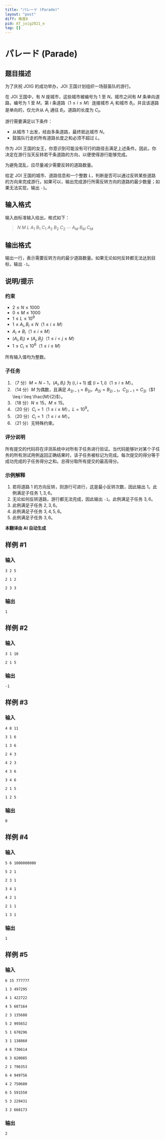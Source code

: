 ```yaml
---
title: "パレード (Parade)"
layout: "post"
diff: 难度0
pid: AT_joig2021_e
tag: []
---
```


# パレード (Parade)

## 题目描述

为了庆祝 JOIG 的成功举办，JOI 王国计划组织一场鼓笛队的游行。

在 JOI 王国中，有 $N$ 座城市，这些城市被编号为 $1$ 至 $N$。城市之间有 $M$ 条单向道路，编号为 $1$ 至 $M$。第 $i$ 条道路（$1 \leq i \leq M$）连接城市 $A_i$ 和城市 $B_i$，并且该道路是单向的，仅允许从 $A_i$ 通往 $B_i$，道路的长度为 $C_i$。

游行需要满足以下条件：

- 从城市 $1$ 出发，经由多条道路，最终抵达城市 $N$。
- 鼓笛队行走的所有道路长度之和必须不超过 $L$。

作为 JOI 王国的女王，你意识到可能没有可行的路径去满足上述条件。因此，你决定在游行当天反转若干条道路的方向，以便使得游行能够完成。

为避免混乱，应尽量减少需要反转的道路数量。

给定 JOI 王国的城市、道路信息和一个整数 $L$，判断是否可以通过反转某些道路的方向来完成游行。如果可以，输出完成游行所需反转方向的道路的最少数量；如果无法实现，输出 `-1`。

## 输入格式

输入由标准输入给出，格式如下：

> $N$ $M$ $L$ $A_1$ $B_1$ $C_1$ $A_2$ $B_2$ $C_2$ $\cdots$ $A_M$ $B_M$ $C_M$

## 输出格式

输出一行，表示需要反转方向的最少道路数量。如果无论如何反转都无法达到目标，输出 `-1`。

## 说明/提示

### 约束

- $2 \leq N \leq 1000$
- $0 \leq M \leq 1000$
- $1 \leq L \leq 10^9$
- $1 \leq A_i, B_i \leq N$（$1 \leq i \leq M$）
- $A_i \neq B_i$（$1 \leq i \leq M$）
- $(A_i, B_i) \neq (A_j, B_j)$（$1 \leq i < j \leq M$）
- $1 \leq C_i \leq 10^6$（$1 \leq i \leq M$）

所有输入值均为整数。

### 子任务

1. （7 分）$M = N - 1$，$(A_i, B_i)$ 为 $(i, i + 1)$ 或 $(i + 1, i)$（$1 \leq i \leq M$）。
2. （14 分）$M$ 为偶数，且满足 $A_{2i-1} = B_{2i}$，$A_{2i} = B_{2i-1}$，$C_{2i-1} = C_{2i}$（$1 \leq i \leq \frac{M}{2}$）。
3. （18 分）$N \leq 15$，$M \leq 15$。
4. （20 分）$C_i = 1$（$1 \leq i \leq M$），$L = 10^9$。
5. （20 分）$C_i = 1$（$1 \leq i \leq M$）。
6. （21 分）无特殊约束。

### 评分说明

所有提交的代码将在评测系统中对所有子任务进行验证。当代码能够针对某个子任务的所有测试用例返回正确结果时，该子任务被标记为完成。每次提交的得分等于成功完成的子任务得分之和。总得分取所有提交的最高得分。

### 示例解释

1. 若将道路 $1$ 的方向反转，则游行可进行，这是最小反转次数，因此输出 $1$。此例满足子任务 $1, 3, 6$。
2. 无论如何反转道路，游行都无法完成，因此输出 `-1`。此例满足子任务 $3, 6$。
3. 此例满足子任务 $2, 3, 6$。
4. 此例满足子任务 $3, 4, 5, 6$。
5. 此例满足子任务 $3, 6$。

 **本翻译由 AI 自动生成**

## 样例 #1

### 输入

```
3 2 5
2 1 2
2 3 3
```

### 输出

```
1
```

## 样例 #2

### 输入

```
3 1 10
2 1 5
```

### 输出

```
-1
```

## 样例 #3

### 输入

```
4 8 11
3 1 6
1 3 6
2 4 3
4 2 3
4 3 6
3 4 6
2 1 5
1 2 5
```

### 输出

```
0
```

## 样例 #4

### 输入

```
5 6 1000000000
5 2 1
2 3 1
3 4 1
4 2 1
2 1 1
1 3 1
```

### 输出

```
1
```

## 样例 #5

### 输入

```
6 15 777777
1 3 497295
4 1 422722
4 5 607164
2 3 135688
5 2 995652
5 1 670296
3 1 138860
4 6 736614
6 3 620085
2 1 796353
6 4 949756
4 2 750680
6 5 591550
5 3 229431
3 2 668173
```

### 输出

```
2
```

